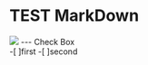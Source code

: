 # TEST MarkDown

<img src="https://blog.yena.io/assets/post-img/171123-nachoi-300.jpg">
---
Check Box <br>
-[ ]first
-[ ]second
